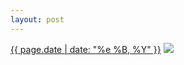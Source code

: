 ```yaml
---
layout: post
---
```


<p>
  <time><a href="/239">{{ page.date | date: "%e %B, %Y" }}</a></time>
  <a href="/239"><img src="{{ site.assets_url }}/239.jpg"/></a>
</p>
